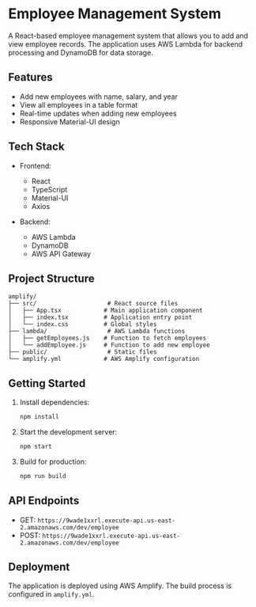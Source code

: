 # Employee Management System

A React-based employee management system that allows you to add and view employee records. The application uses AWS Lambda for backend processing and DynamoDB for data storage.

## Features

- Add new employees with name, salary, and year
- View all employees in a table format
- Real-time updates when adding new employees
- Responsive Material-UI design

## Tech Stack

- Frontend:
  - React
  - TypeScript
  - Material-UI
  - Axios

- Backend:
  - AWS Lambda
  - DynamoDB
  - AWS API Gateway

## Project Structure

```
amplify/
├── src/                    # React source files
│   ├── App.tsx            # Main application component
│   ├── index.tsx          # Application entry point
│   └── index.css          # Global styles
├── lambda/                 # AWS Lambda functions
│   ├── getEmployees.js    # Function to fetch employees
│   └── addEmployee.js     # Function to add new employee
├── public/                 # Static files
└── amplify.yml            # AWS Amplify configuration
```

## Getting Started

1. Install dependencies:
   ```bash
   npm install
   ```

2. Start the development server:
   ```bash
   npm start
   ```

3. Build for production:
   ```bash
   npm run build
   ```

## API Endpoints

- GET: `https://9wade1xxrl.execute-api.us-east-2.amazonaws.com/dev/employee`
- POST: `https://9wade1xxrl.execute-api.us-east-2.amazonaws.com/dev/employee`

## Deployment

The application is deployed using AWS Amplify. The build process is configured in `amplify.yml`.
